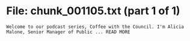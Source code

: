 ﻿# File: chunk_001105.txt (part 1 of 1)
```
Welcome to our podcast series, Coffee with the Council. I'm Alicia Malone, Senior Manager of Public ... READ MORE
```

